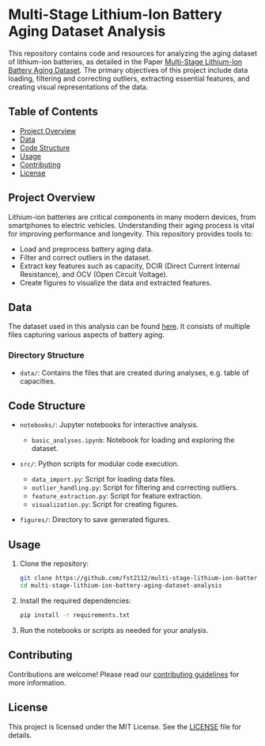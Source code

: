 
# Multi-Stage Lithium-Ion Battery Aging Dataset Analysis

This repository contains code and resources for analyzing the aging dataset of lithium-ion batteries, as detailed in the Paper [Multi-Stage Lithium-Ion Battery Aging Dataset](link_to_publication). The primary objectives of this project include data loading, filtering and correcting outliers, extracting essential features, and creating visual representations of the data.

## Table of Contents
- [Project Overview](#project-overview)
- [Data](#data)
- [Code Structure](#code-structure)
- [Usage](#usage)
- [Contributing](#contributing)
- [License](#license)

## Project Overview
Lithium-ion batteries are critical components in many modern devices, from smartphones to electric vehicles. Understanding their aging process is vital for improving performance and longevity. This repository provides tools to:
- Load and preprocess battery aging data.
- Filter and correct outliers in the dataset.
- Extract key features such as capacity, DCIR (Direct Current Internal Resistance), and OCV (Open Circuit Voltage).
- Create figures to visualize the data and extracted features.

## Data
The dataset used in this analysis can be found [here](https://doi.org/10.6084/m9.figshare.25975315). It consists of multiple files capturing various aspects of battery aging.

### Directory Structure
- `data/`: Contains the files that are created during analyses, e.g. table of capacities.

## Code Structure
- `notebooks/`: Jupyter notebooks for interactive analysis.
  - `basic_analyses.ipynb`: Notebook for loading and exploring the dataset.

- `src/`: Python scripts for modular code execution.
  - `data_import.py`: Script for loading data files.
  - `outlier_handling.py`: Script for filtering and correcting outliers.
  - `feature_extraction.py`: Script for feature extraction.
  - `visualization.py`: Script for creating figures.

- `figures/`: Directory to save generated figures.

## Usage
1. Clone the repository:
   ```bash
   git clone https://github.com/fst2112/multi-stage-lithium-ion-battery-aging-dataset-analysis.git
   cd multi-stage-lithium-ion-battery-aging-dataset-analysis
   ```

2. Install the required dependencies:
   ```bash
   pip install -r requirements.txt
   ```

3. Run the notebooks or scripts as needed for your analysis.

## Contributing
Contributions are welcome! Please read our [contributing guidelines](CONTRIBUTING.md) for more information.

## License
This project is licensed under the MIT License. See the [LICENSE](LICENSE) file for details.
